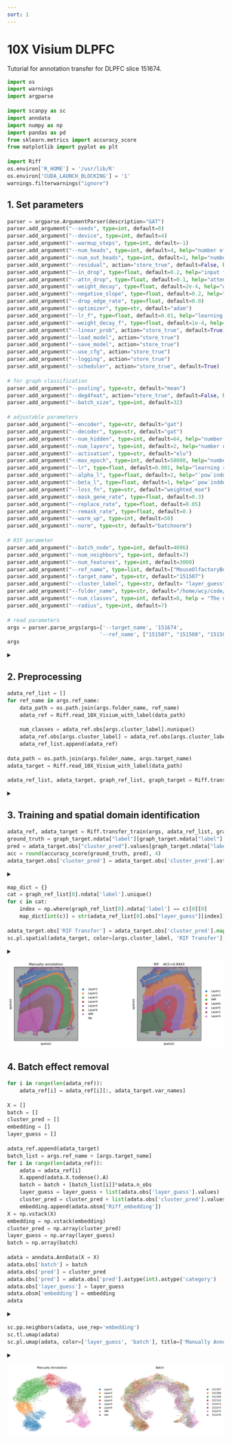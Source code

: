 ```yaml
---
sort: 1
---
```


# 10X Visium DLPFC

Tutorial for annotation transfer for DLPFC slice 151674.

```python
import os
import warnings
import argparse

import scanpy as sc
import anndata
import numpy as np
import pandas as pd
from sklearn.metrics import accuracy_score
from matplotlib import pyplot as plt

import Riff
os.environ['R_HOME'] = '/usr/lib/R'
os.environ['CUDA_LAUNCH_BLOCKING'] = '1'
warnings.filterwarnings("ignore")
```

## 1. Set parameters

```python
parser = argparse.ArgumentParser(description="GAT")
parser.add_argument("--seeds", type=int, default=0)
parser.add_argument("--device", type=int, default=4)
parser.add_argument("--warmup_steps", type=int, default=-1)
parser.add_argument("--num_heads", type=int, default=4, help="number of hidden attention heads")
parser.add_argument("--num_out_heads", type=int, default=1, help="number of output attention heads")
parser.add_argument("--residual", action="store_true", default=False, help="use residual connection")
parser.add_argument("--in_drop", type=float, default=0.2, help="input feature dropout")
parser.add_argument("--attn_drop", type=float, default=0.1, help="attention dropout")
parser.add_argument("--weight_decay", type=float, default=2e-4, help="weight decay")
parser.add_argument("--negative_slope", type=float, default=0.2, help="the negative slope of leaky relu for GAT")
parser.add_argument("--drop_edge_rate", type=float, default=0.0)
parser.add_argument("--optimizer", type=str, default="adam")
parser.add_argument("--lr_f", type=float, default=0.01, help="learning rate for evaluation")
parser.add_argument("--weight_decay_f", type=float, default=1e-4, help="weight decay for evaluation")
parser.add_argument("--linear_prob", action="store_true", default=True)
parser.add_argument("--load_model", action="store_true")
parser.add_argument("--save_model", action="store_true")
parser.add_argument("--use_cfg", action="store_true")
parser.add_argument("--logging", action="store_true")
parser.add_argument("--scheduler", action="store_true", default=True)

# for graph classification
parser.add_argument("--pooling", type=str, default="mean")
parser.add_argument("--deg4feat", action="store_true", default=False, help="use node degree as input feature")
parser.add_argument("--batch_size", type=int, default=32)

# adjustable parameters
parser.add_argument("--encoder", type=str, default="gat")
parser.add_argument("--decoder", type=str, default="gat")
parser.add_argument("--num_hidden", type=int, default=64, help="number of hidden units")
parser.add_argument("--num_layers", type=int, default=2, help="number of hidden layers")
parser.add_argument("--activation", type=str, default="elu")
parser.add_argument("--max_epoch", type=int, default=50000, help="number of training epochs")
parser.add_argument("--lr", type=float, default=0.001, help="learning rate")
parser.add_argument("--alpha_l", type=float, default=2, help="`pow`inddex for `weighted_mse` loss")
parser.add_argument("--beta_l", type=float, default=1, help="`pow`inddex for `weighted_mse` loss")   
parser.add_argument("--loss_fn", type=str, default="weighted_mse")
parser.add_argument("--mask_gene_rate", type=float, default=0.3)
parser.add_argument("--replace_rate", type=float, default=0.05)
parser.add_argument("--remask_rate", type=float, default=0.)
parser.add_argument("--warm_up", type=int, default=50)
parser.add_argument("--norm", type=str, default="batchnorm")

# RIF parameter
parser.add_argument("--batch_node", type=int, default=4096)
parser.add_argument("--num_neighbors", type=int, default=7)
parser.add_argument("--num_features", type=int, default=3000)
parser.add_argument("--ref_name", type=list, default=["MouseOlfactoryBulb"])
parser.add_argument("--target_name", type=str, default="151507")
parser.add_argument("--cluster_label", type=str, default= "layer_guess")
parser.add_argument("--folder_name", type=str, default="/home/wcy/code/datasets/10X/")  
parser.add_argument("--num_classes", type=int, default=8, help = "The number of clusters")
parser.add_argument("--radius", type=int, default=7)

# read parameters
args = parser.parse_args(args=['--target_name', '151674',
                              '--ref_name', ["151507", "151508", "151509", "151510", '151673', '151675', '151676']]) 
args
```

<details>
<summary> </summary>
Namespace(activation='elu', alpha_l=2, attn_drop=0.1, batch_node=4096, batch_size=32, beta_l=1, cluster_label='layer_guess', decoder='gat', deg4feat=False, device=4, drop_edge_rate=0.0, encoder='gat', folder_name='/home/wcy/code/datasets/10X/', in_drop=0.2, linear_prob=True, load_model=False, logging=False, loss_fn='weighted_mse', lr=0.001, lr_f=0.01, mask_gene_rate=0.3, max_epoch=50000, negative_slope=0.2, norm='batchnorm', num_classes=8, num_features=3000, num_heads=4, num_hidden=64, num_layers=2, num_neighbors=7, num_out_heads=1, optimizer='adam', pooling='mean', radius=7, ref_name=['151507', '151508', '151509', '151510', '151673', '151675', '151676'], remask_rate=0.0, replace_rate=0.05, residual=False, save_model=False, scheduler=True, seeds=0, target_name='151674', use_cfg=False, warm_up=50, warmup_steps=-1, weight_decay=0.0002, weight_decay_f=0.0001)
</details>

## 2. Preprocessing
```python
adata_ref_list = []
for ref_name in args.ref_name:
    data_path = os.path.join(args.folder_name, ref_name)
    adata_ref = Riff.read_10X_Visium_with_label(data_path)

    num_classes = adata_ref.obs[args.cluster_label].nunique()
    adata_ref.obs[args.cluster_label] = adata_ref.obs[args.cluster_label].astype('category')
    adata_ref_list.append(adata_ref)

data_path = os.path.join(args.folder_name, args.target_name)
adata_target = Riff.read_10X_Visium_with_label(data_path)
        
adata_ref_list, adata_target, graph_ref_list, graph_target = Riff.transfer_preprocess(args, adata_ref_list, adata_target)
```

<details>
<summary> </summary>
=============== Contructing graph =================
</details>

## 3. Training and spatial domain identification

```python
adata_ref, adata_target = Riff.transfer_train(args, adata_ref_list, graph_ref_list, adata_target, graph_target, num_classes)
ground_truth = graph_target.ndata["label"][graph_target.ndata["label"] != -1]
pred = adata_target.obs["cluster_pred"].values[graph_target.ndata["label"] != -1]
acc = round(accuracy_score(ground_truth, pred), 4)
adata_target.obs['cluster_pred'] = adata_target.obs['cluster_pred'].astype(int).astype('category')
```
<details>
<summary> </summary>
=============== Building model =============== <br>
batch nodes change from 4096 to 3611. <br>
batch nodes change from 4096 to 3566. <br>
batch nodes change from 4096 to 3431. <br>
===================== Start training ======================= <br>
# Epoch 961: train_loss: 0.71, recon_loss: 5.39, cls_loss: 0.65:   2%|██▊                                                                                                                                             | 962/50000 [06:11<5:15:56,  2.59it/s] <br>
</details>

```python
map_dict = {}
cat = graph_ref_list[0].ndata['label'].unique()
for c in cat:
    index = np.where(graph_ref_list[0].ndata['label'] == c)[0][0]
    map_dict[int(c)] = str(adata_ref_list[0].obs["layer_guess"][index])

adata_target.obs['RIF Transfer'] = adata_target.obs['cluster_pred'].map(map_dict)
sc.pl.spatial(adata_target, color=[args.cluster_label, 'RIF Transfer'], title=['Manually annotation', 'RIF    ACC='+str(acc)])
```
<details>
<summary> </summary>
... storing 'subject' as categorical <br>
... storing 'subject_position' as categorical <br>
... storing 'Maynard' as categorical <br>
... storing 'Martinowich' as categorical <br>
... storing 'layer_guess' as categorical <br>
... storing 'layer_guess_reordered' as categorical <br>
... storing 'layer_guess_reordered_short' as categorical <br>
... storing 'feature_types' as categorical <br>
... storing 'genome' as categorical <br>
</details>

![](https://github.com/DDDoGGie/RIF/raw/gh-pages/docs/Figures/Transfer/Transfer_DLPFC_domain.png)

## 4. Batch effect removal

```python
for i in range(len(adata_ref)):
    adata_ref[i] = adata_ref[i][:, adata_target.var_names]
    
X = []
batch = []
cluster_pred = []
embedding = []
layer_guess = []

adata_ref.append(adata_target)
batch_list = args.ref_name + [args.target_name]
for i in range(len(adata_ref)):
    adata = adata_ref[i]
    X.append(adata.X.todense().A)
    batch = batch + [batch_list[i]]*adata.n_obs
    layer_guess = layer_guess + list(adata.obs['layer_guess'].values)
    cluster_pred = cluster_pred + list(adata.obs['cluster_pred'].values)
    embedding.append(adata.obsm['Riff_embedding'])
X = np.vstack(X)
embedding = np.vstack(embedding)
cluster_pred = np.array(cluster_pred)
layer_guess = np.array(layer_guess)
batch = np.array(batch)

adata = anndata.AnnData(X = X)
adata.obs['batch'] = batch
adata.obs['pred'] = cluster_pred
adata.obs['pred'] = adata.obs['pred'].astype(int).astype('category')
adata.obs['layer_guess'] = layer_guess
adata.obsm['embedding'] = embedding
adata
```
<details>
<summary> </summary>
AnnData object with n_obs × n_vars = 32266 × 3000 <br>
    obs: 'batch', 'pred', 'layer_guess' <br>
    obsm: 'embedding' <br>
</details>

```python
sc.pp.neighbors(adata, use_rep='embedding')
sc.tl.umap(adata)
sc.pl.umap(adata, color=['layer_guess', 'batch'], title=['Manually Annotation', 'Batch'], frameon=False)
```
<details>
<summary> </summary>
... storing 'batch' as categorical <br>
... storing 'layer_guess' as categorical <br>
</details>

![](https://github.com/DDDoGGie/RIF/raw/gh-pages/docs/Figures/Transfer/Transfer_DLPFC_umap.png)